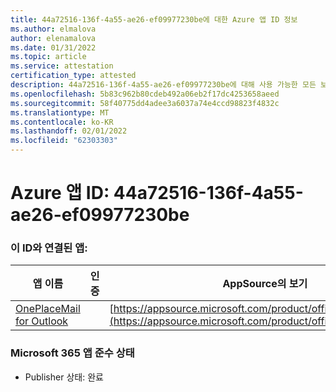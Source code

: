 ```yaml
---
title: 44a72516-136f-4a55-ae26-ef09977230be에 대한 Azure 앱 ID 정보
ms.author: elmalova
author: elenamalova
ms.date: 01/31/2022
ms.topic: article
ms.service: attestation
certification_type: attested
description: 44a72516-136f-4a55-ae26-ef09977230be에 대해 사용 가능한 모든 보안 및 규정 준수 정보입니다.
ms.openlocfilehash: 5b83c962b80cdeb492a06eb2f17dc4253658aeed
ms.sourcegitcommit: 58f40775dd4adee3a6037a74e4ccd98823f4832c
ms.translationtype: MT
ms.contentlocale: ko-KR
ms.lasthandoff: 02/01/2022
ms.locfileid: "62303303"
---
```

# <a name="azure-app-id-44a72516-136f-4a55-ae26-ef09977230be"></a>Azure 앱 ID: 44a72516-136f-4a55-ae26-ef09977230be


### <a name="apps-associated-with-this-id"></a>이 ID와 연결된 앱:
| **앱 이름** | **인증** | **AppSource의 보기** |
|--------------|---------------|-----------------------|
| [OnePlaceMail for Outlook](https://docs.microsoft.com/microsoft-365-app-certification/forward/WA104380723) |  | [https://appsource.microsoft.com/product/office/WA104380723](https://appsource.microsoft.com/product/office/WA104380723) |

### <a name="microsoft-365-app-compliance-status"></a>Microsoft 365 앱 준수 상태
- Publisher 상태: 완료
